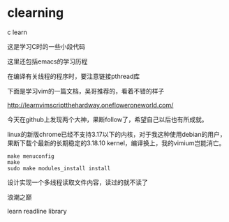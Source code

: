 clearning
=========

c learn

这是学习C时的一些小段代码

这里还包括emacs的学习历程

在编译有关线程的程序时，要注意链接pthread库

下面是学习vim的一篇文档，吴哥推荐的，看着不错的样子

http://learnvimscriptthehardway.onefloweroneworld.com/

今天在github上发现两个大神，果断follow了，希望自己以后也有所成就。

linux的新版chrome已经不支持3.17以下的内核，对于我这种使用debian的用户，
果断下载个最新的长期稳定的3.18.10 kernel，编译换上，我的vimium岂能消亡。
```
make menuconfig
make
sudo make modules_install install
```

设计实现一个多线程读取文件内容，读过的就不读了

浪潮之巅

learn readline library
